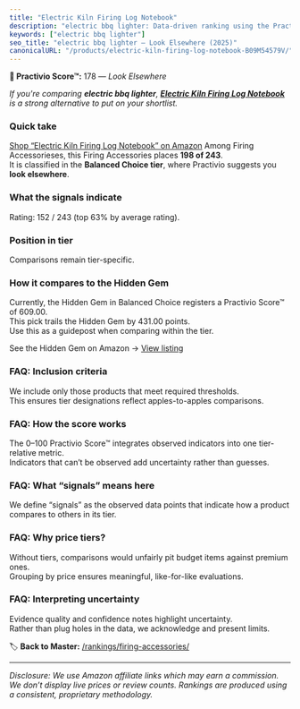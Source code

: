 ```yaml
---
title: "Electric Kiln Firing Log Notebook"
description: "electric bbq lighter: Data-driven ranking using the Practivio Score™. Positioned by quality, value, demand, findability, momentum."
keywords: ["electric bbq lighter"]
seo_title: "electric bbq lighter — Look Elsewhere (2025)"
canonicalURL: "/products/electric-kiln-firing-log-notebook-B09M54579V/"
---
```


**🚫 Practivio Score™:** 178 — _Look Elsewhere_


*If you're comparing **electric bbq lighter**, **[Electric Kiln Firing Log Notebook](https://www.amazon.com/dp/B09M54579V?tag=practivio-20)** is a strong alternative to put on your shortlist.*
### Quick take
[Shop “Electric Kiln Firing Log Notebook” on Amazon](https://www.amazon.com/dp/B09M54579V?tag=practivio-20)
Among Firing Accessorieses, this Firing Accessories places **198 of 243**.  
It is classified in the **Balanced Choice tier**, where Practivio suggests you **look elsewhere**.

### What the signals indicate
Rating: 152 / 243 (top 63% by average rating).  

### Position in tier
Comparisons remain tier-specific.

### How it compares to the Hidden Gem
Currently, the Hidden Gem in Balanced Choice registers a Practivio Score™ of 609.00.  
This pick trails the Hidden Gem by 431.00 points.  
Use this as a guidepost when comparing within the tier.  

See the Hidden Gem on Amazon → [View listing](https://www.amazon.com/dp/B07YQMVKY6?tag=practivio-20)

### FAQ: Inclusion criteria
We include only those products that meet required thresholds.  
This ensures tier designations reflect apples-to-apples comparisons.

### FAQ: How the score works
The 0–100 Practivio Score™ integrates observed indicators into one tier-relative metric.  
Indicators that can’t be observed add uncertainty rather than guesses.

### FAQ: What “signals” means here
We define “signals” as the observed data points that indicate how a product compares to others in its tier.

### FAQ: Why price tiers?
Without tiers, comparisons would unfairly pit budget items against premium ones.  
Grouping by price ensures meaningful, like-for-like evaluations.

### FAQ: Interpreting uncertainty
Evidence quality and confidence notes highlight uncertainty.  
Rather than plug holes in the data, we acknowledge and present limits.


🏷️ **Back to Master:** [/rankings/firing-accessories/](/rankings/firing-accessories/)

---
_Disclosure: We use Amazon affiliate links which may earn a commission. We don’t display live prices or review counts. Rankings are produced using a consistent, proprietary methodology._
